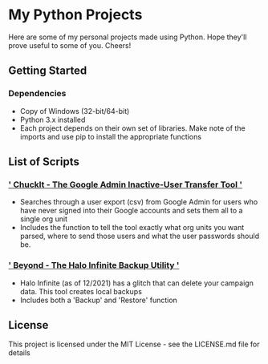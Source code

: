 # My Python Projects

Here are some of my personal projects made using Python. Hope they'll prove useful to some of you. Cheers!

## Getting Started

### Dependencies

* Copy of Windows (32-bit/64-bit)
* Python 3.x installed
* Each project depends on their own set of libraries. Make note of the imports and use pip to install the appropriate functions

## List of Scripts

### <a href="https://github.com/need4swede/Python/tree/main/Google%20Admin/ChuckIt%20-%20Transfer%20Tool">' ChuckIt - The Google Admin Inactive-User Transfer Tool '</a>

* Searches through a user export (csv) from Google Admin for users who have never signed into their Google accounts and sets them all to a single org unit
* Includes the function to tell the tool exactly what org units you want parsed, where to send those users and what the user passwords should be.

### <a href="https://github.com/need4swede/Python/tree/main/Halo%20Backup%20Utility">' Beyond - The Halo Infinite Backup Utility '</a>

* Halo Infinite (as of 12/2021) has a glitch that can delete your campaign data. This tool creates local backups
* Includes both a 'Backup' and 'Restore' function

## License

This project is licensed under the MIT License - see the LICENSE.md file for details
